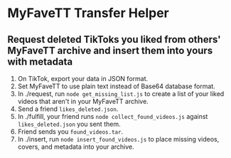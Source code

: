 # MyFaveTT Transfer Helper
## Request deleted TikToks you liked from others' MyFaveTT archive and insert them into yours with metadata

1. On TikTok, export your data in JSON format.
1. Set MyFaveTT to use plain text instead of Base64 database format.
1. In ./request, run `node get_missing_list.js` to create a list of your liked videos that aren't in your MyFaveTT archive.
1. Send a friend `likes_deleted.json`.
1. In ./fulfill, your friend runs `node collect_found_videos.js` against `likes_deleted.json` you sent them.
1. Friend sends you `found_videos.tar`.
1. In ./insert, run `node insert_found_videos.js` to place missing videos, covers, and metadata into your archive. 
